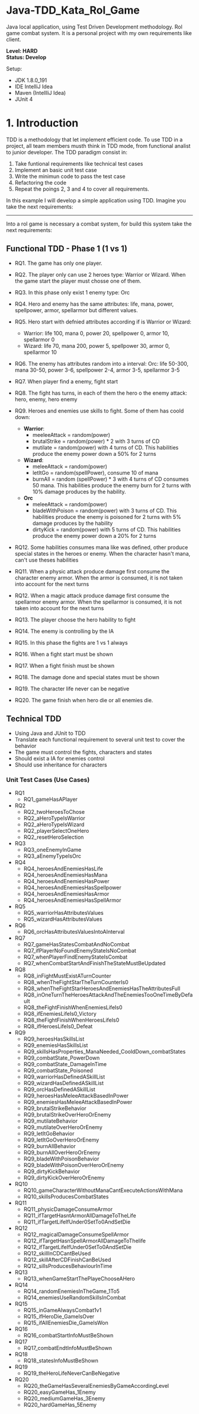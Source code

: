 # Java-TDD_Kata_Rol_Game
Java local application, using Test Driven Development methodology. Rol game combat system.
It is a personal project with my own requirements like client.

**Level: HARD**<br>
**Status: Develop**

Setup:
 - JDK 1.8.0_191
 - IDE IntelliJ Idea
 - Maven (IntellliJ Idea)
 - JUnit 4


# 1. Introduction
  TDD is a methodology that let implement efficient code. To use TDD in a project, all team members musth think in TDD mode, from functional analist to junior developer.
  The TDD paradigm consist in:
  1. Take funtional requirements like technical test cases
  2. Implement an basic unit test case
  3. Write the minimun code to pass the test case
  4. Refactoring the code
  5. Repeat the poings 2, 3 and 4 to cover all requirements.

In this example I will develop a simple application using TDD. Imagine you take the next requirements:
___
Into a rol game is necessary a combat system, for build this system take the next requirements:

## Functional TDD - Phase 1 (1 vs 1)
 * RQ1. The game has only one player.
 * RQ2. The player only can use 2 heroes type: Warrior or Wizard. When the game start the player must chosse one of them.
 * RQ3. In this phase only exist 1 enemy type: Orc
 * RQ4. Hero and enemy has the same attributes: life, mana, power, spellpower, armor, spellarmor but different values.
 * RQ5. Hero start with defnied attributes according if is Warrior or Wizard:
	  * Warrior: life 100, mana 0, power 20, spellpower 0, armor 10, spellarmor 0
	  * Wizard: life 70, mana 200, power 5, spellpower 30, armor 0, spellarmor 10
 * RQ6. The enemy has attributes random into a interval:
	Orc: life 50-300, mana 30-50, power 3-6, spellpower 2-4, armor 3-5, spellarmor 3-5
 * RQ7. When player find a enemy, fight start
 * RQ8. The fight has turns, in each of them the hero o the enemy attack: hero, enemy, hero enemy
 * RQ9. Heroes and enemies use skills to fight. Some of them has coold down:
	  * **Warrior**: 
        * meeleeAttack = random(power)
        * brutalStrike = random(power) * 2 with 3 turns of CD
        * mutilate = random(power) with 4 turns of CD. This habilities produce the enemy power down a 50% for 2 turns
	  * **Wizard**:
        * meleeAttack = random(power)
        * letItGo = random(spellPower), consume 10 of mana
        * burnAll = random (spellPower) * 3 with 4 turns of CD consumes 50 mana. This habilities produce the enemy burn for 2 turns with 10% damage produces by the hability.
	  * **Orc**
        * meleeAttack = random(power)
        * bladeWithPoison = random(power) with 3 turns of CD. This habilities produce the enemy is poisoned for 2 turns with 5% damage produces by the hability
        * dirtyKick = random(power) with 5 turns of CD. This habilities produce the enemy power down a 20% for 2 turns
		
 * RQ12. Some habilities consumes mana like was defined, other produce special states in the heroes or enemy. When the character hasn't mana, can't use theses habilities
 * RQ11. When a physic attack produce damage first consume the character enemy armor. When the armor is consumed, it is not taken into account for the next turns
 * RQ12. When a magic attack produce damage first consume the spellarmor enemy armor. When the spellarmor is consumed, it is not taken into account for the next turns
 * RQ13. The player choose the hero hability to fight
 * RQ14. The enemy is controlling by the IA
 * RQ15. In this phase the fights are 1 vs 1 always
 * RQ16. When a fight start must be shown
 * RQ17. When a fight finish must be shown
 * RQ18. The damage done and special states must be shown
 * RQ19. The character life never can be negative
 * RQ20. The game finish when hero die or all enemies die.
 
## Technical TDD
 - Using Java and JUnit to TDD
 - Translate each functional requirement to several unit test to cover the behavior
 - The game must control the fights, characters and states
 - Should exist a IA for enemies control
 - Should use inheritance for characters
### Unit Test Cases (Use Cases)
- RQ1
  - RQ1_gameHasAPlayer
- RQ2
  - RQ2_twoHeroesToChose
  - RQ2_aHeroTypeIsWarrior
  - RQ2_aHeroTypeIsWizard
  - RQ2_playerSelectOneHero
  - RQ2_resetHeroSelection
- RQ3
  - RQ3_oneEnemyInGame
  - RQ3_aEnemyTypeIsOrc
- RQ4
  - RQ4_heroesAndEnemiesHasLife
  - RQ4_heroesAndEnemiesHasMana
  - RQ4_heroesAndEnemiesHasPower
  - RQ4_heroesAndEnemiesHasSpellpower
  - RQ4_heroesAndEnemiesHasArmor
  - RQ4_heroesAndEnemiesHasSpellArmor
- RQ5
  - RQ5_warriorHasAttributesValues
  - RQ5_wizardHasAttributesValues
- RQ6
  - RQ6_orcHasAttributesValuesIntoAInterval
- RQ7
  - RQ7_gameHasStatesCombatAndNoCombat
  - RQ7_ifPlayerNoFoundEnemyStateIsNoCombat
  - RQ7_whenPlayerFindEnemyStateIsCombat
  - RQ7_whenCombatStartAndFinishTheStateMustBeUpdated
- RQ8  
  - RQ8_inFightMustExistATurnCounter
  - RQ8_whenTheFightStarTheTurnCounterIs0
  - RQ8_whenTheFightStarHeroesAndEnemiesHasTheAttributesFull
  - RQ8_inOneTurnTheHeroesAttackAndTheEnemiesTooOneTimeByDefault
  - RQ8_theFightFinishWhenEnemiesLifeIs0
  - RQ8_ifEnemiesLifeIs0_Victory
  - RQ8_theFightFinishWhenHeroesLifeIs0
  - RQ8_ifHeroesLifeIs0_Defeat
- RQ9
  - RQ9_heroesHasSkillsList
  - RQ9_enemiesHasSkillsList
  - RQ9_skillsHasProperties_ManaNeeded_CooldDown_combatStates
  - RQ9_combatState_PowerDown  
  - RQ9_combatState_DamageInTime
  - RQ9_combatState_Poisoned
  - RQ9_warriorHasDefinedASkillList
  - RQ9_wizardHasDefinedASkillList
  - RQ9_orcHasDefinedASkillList
  - RQ9_heroesHasMeleeAttackBasedInPower
  - RQ9_enemiesHasMeleeAttackBasedInPower
  - RQ9_brutalStrikeBehavior
  - RQ9_brutalStrikeOverHeroOrEnemy
  - RQ9_mutilateBehavior
  - RQ9_mutilateOverHeroOrEnemy
  - RQ9_letItGoBehavior
  - RQ9_letItGoOverHeroOrEnemy
  - RQ9_burnAllBehavior
  - RQ9_burnAllOverHeroOrEnemy
  - RQ9_bladeWithPoisonBehavior
  - RQ9_bladeWithPoisonOverHeroOrEnemy
  - RQ9_dirtyKickBehavior
  - RQ9_dirtyKickOverHeroOrEnemy
- RQ10
  - RQ10_gameCharacterWithoutManaCantExecuteActionsWithMana
  - RQ10_skillsProducesCombatStates
- RQ11
  - RQ11_physicDamageConsumeArmor
  - RQ11_ifTargetHasntArmorAllDamageToTheLife
  - RQ11_ifTargetLifeIfUnder0SetTo0AndSetDie
- RQ12
  - RQ12_magicalDamageConsumeSpellArmor
  - RQ12_ifTargetHasnSpellArmorAllDamageToThelife
  - RQ12_ifTargetLifeIfUnder0SetTo0AndSetDie
  - RQ12_skillInCDCantBeUsed
  - RQ12_skillAfterCDFinishCanBeUsed
  - RQ12_sillsProducesBehaviourInTime
- RQ13
  - RQ13_whenGameStartThePlayeChooseAHero
- RQ14
  - RQ14_randomEnemiesInTheGame_1To5
  - RQ14_enemiesUseRandomSkillsInCombat
- RQ15
  - RQ15_inGameAlwaysCombat1v1
  - RQ15_ifHeroDie_GameIsOver
  - RQ15_ifAllEnemiesDie_GameIsWon  
- RQ16
  - RQ16_combatStartInfoMustBeShown
- RQ17
  - RQ17_combatEndtInfoMustBeShown
- RQ18
  - RQ18_statesInfoMustBeShown
- RQ19
  - RQ19_theHeroLifeNeverCanBeNegative
- RQ20  
  - RQ20_theGameHasSeveralEnemiesByGameAccordingLevel
  - RQ20_easyGameHas_1Enemy
  - RQ20_mediumGameHas_3Enemy  
  - RQ20_hardGameHas_5Enemy